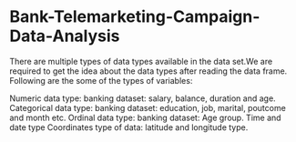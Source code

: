 # Bank-Telemarketing-Campaign-Data-Analysis
There are multiple types of data types available in the data set.We are required to get the idea about the data types after reading the data frame.
Following are the some of the types of variables:

Numeric data type: banking dataset: salary, balance, duration and age.
Categorical data type: banking dataset: education, job, marital, poutcome and month etc.
Ordinal data type: banking dataset: Age group.
Time and date type
Coordinates type of data: latitude and longitude type.
